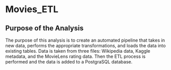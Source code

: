 # Movies_ETL
## Purpose of the Analysis
The purpose of this analysis is to create an automated pipeline that takes in new data, performs the appropriate transformations, and loads the data into existing tables. Data is taken from three files: Wikipedia data, Kaggle metadata, and the MovieLens rating data. Then the ETL process is performed and the data is added to a PostgraSQL database.